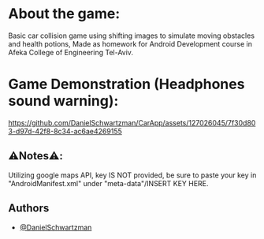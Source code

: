 # About the game:
Basic car collision game using shifting images to simulate moving obstacles and health potions, Made as homework for Android Development course in Afeka College of Engineering Tel-Aviv.

# Game Demonstration (Headphones sound warning):
https://github.com/DanielSchwartzman/CarApp/assets/127026045/7f30d803-d97d-42f8-8c34-ac6ae4269155


## ⚠️Notes⚠️:
Utilizing google maps API, key IS NOT provided, be sure to paste your key in "AndroidManifest.xml" under "meta-data"/INSERT KEY HERE.

## Authors
- [@DanielSchwartzman](https://github.com/DanielSchwartzman)
